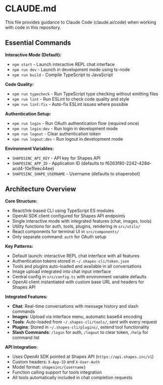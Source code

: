 # CLAUDE.md

This file provides guidance to Claude Code (claude.ai/code) when working with code in this repository.

## Essential Commands

**Interactive Mode (Default):**
- `npm start` - Launch interactive REPL chat interface
- `npm run dev` - Launch in development mode using ts-node
- `npm run build` - Compile TypeScript to JavaScript

**Code Quality:**
- `npm run typecheck` - Run TypeScript type checking without emitting files
- `npm run lint` - Run ESLint to check code quality and style
- `npm run lint:fix` - Auto-fix ESLint issues where possible

**Authentication Setup:**
- `npm run login` - Run OAuth authentication flow (required once)
- `npm run login:dev` - Run login in development mode
- `npm run logout` - Clear authentication token
- `npm run logout:dev` - Run logout in development mode

**Environment Variables:**
- `SHAPESINC_API_KEY` - API key for Shapes API
- `SHAPESINC_APP_ID` - Application ID (defaults to f6263f80-2242-428d-acd4-10e1feec44ee)
- `SHAPESINC_SHAPE_USERNAME` - Username (defaults to shaperobot)

## Architecture Overview

**Core Structure:**
- React/Ink-based CLI using TypeScript ES modules
- OpenAI SDK client configured for Shapes API endpoints
- Single interactive mode with integrated features (chat, images, tools)
- Utility functions for auth, tools, plugins, rendering in `src/utils/`
- React components for terminal UI in `src/components/`
- Only separate command: `auth` for OAuth setup

**Key Patterns:**
- Default launch: interactive REPL chat interface with all features
- Authentication tokens stored in `~/.shapes-cli/token.json`
- Tools and plugins auto-loaded and available in all conversations
- Image upload integrated into chat input interface
- Central config in `src/config.ts` with environment variable defaults
- OpenAI client instantiated with custom base URL and headers for Shapes API

**Integrated Features:**
- **Chat**: Real-time conversations with message history and slash commands
- **Images**: Upload via interface menu, automatic base64 encoding
- **Tools**: Auto-loaded from `~/.shapes-cli/tools/`, sent with every request
- **Plugins**: Stored in `~/.shapes-cli/plugins/`, extend tool functionality
- **Slash Commands**: `/login` for auth, `/logout` to clear token, `/help` for command list

**API Integration:**
- Uses OpenAI SDK pointed at Shapes API (`https://api.shapes.inc/v1`)
- Custom headers: `X-App-ID` and `X-User-Auth`
- Model format: `shapesinc/{username}`
- Function calling support for tools integration
- All tools automatically included in chat completion requests